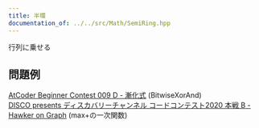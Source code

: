 ```yaml
---
title: 半環
documentation_of: ../../src/Math/SemiRing.hpp
---
```

行列に乗せる
## 問題例
[AtCoder Beginner Contest 009 D - 漸化式](https://atcoder.jp/contests/abc009/tasks/abc009_4) (BitwiseXorAnd) \
[DISCO presents ディスカバリーチャンネル コードコンテスト2020 本戦 B - Hawker on Graph](https://atcoder.jp/contests/ddcc2020-final/tasks/ddcc2020_final_b) (max+の一次関数)